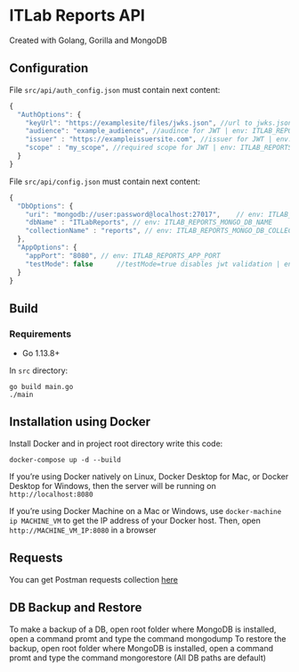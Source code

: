 # ITLab Reports API
Created with Golang, Gorilla and MongoDB

## Configuration

File ```src/api/auth_config.json``` must contain next content:

```js
{
  "AuthOptions": {
    "keyUrl": "https://examplesite/files/jwks.json", //url to jwks.json | env: ITLAB_REPORTS_AUTH_KEY_URL
    "audience": "example_audience", //audince for JWT | env: ITLAB_REPORTS_AUTH_AUDIENCE
    "issuer" : "https://exampleissuersite.com", //issuer for JWT | env: ITLAB_REPORTS_AUTH_ISSUER
    "scope" : "my_scope", //required scope for JWT | env: ITLAB_REPORTS_AUTH_SCOPE
  }
}
```

File ```src/api/config.json``` must contain next content:

```js
{
  "DbOptions": {
    "uri": "mongodb://user:password@localhost:27017",    // env: ITLAB_REPORTS_MONGO_URI
    "dbName" : "ITLabReports", // env: ITLAB_REPORTS_MONGO_DB_NAME
    "collectionName" : "reports", // env: ITLAB_REPORTS_MONGO_DB_COLLECTION_NAME
  },
  "AppOptions": {
    "appPort": "8080", // env: ITLAB_REPORTS_APP_PORT
    "testMode": false      //testMode=true disables jwt validation | env: ITLAB_REPORTS_APP_TEST_MODE
  }
}
```

## Build 
### Requirements
- Go 1.13.8+

In ```src``` directory:
```
go build main.go
./main
```
## Installation using Docker
Install Docker and in project root directory write this code:
```
docker-compose up -d --build
```
If you’re using Docker natively on Linux, Docker Desktop for Mac, or Docker Desktop for Windows, then the server will be running on
```http://localhost:8080```

If you’re using Docker Machine on a Mac or Windows, use ```docker-machine ip MACHINE_VM``` to get the IP address of your Docker host. Then, open ```http://MACHINE_VM_IP:8080``` in a browser

## Requests
You can get Postman requests collection [here](https://www.getpostman.com/collections/4085657bcce140031d0c)

## DB Backup and Restore
To make a backup of a DB, open root folder where MongoDB is installed, open a command promt and type the command mongodump
To restore the backup, open root folder where MongoDB is installed, open a command promt and type the command mongorestore
(All DB paths are default)

